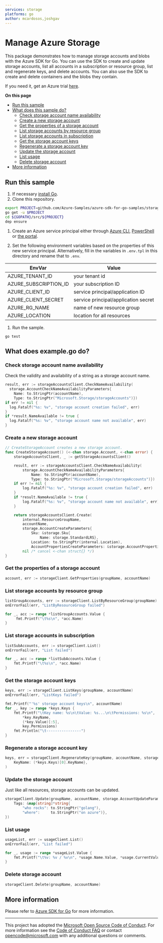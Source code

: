 ```yaml
---
services: storage
platforms: go
author: mcardosos,joshgav
---
```


# Manage Azure Storage

This package demonstrates how to manage storage accounts and blobs with the Azure SDK for Go. You can use the SDK to create and update storage accounts, list all accounts in a subscription or resource group, list and regenerate keys, and delete accounts. You can also use the SDK to create and delete containers and the blobs they contain.

If you need it, get an Azure trial [here](https://azure.microsoft.com/pricing/free-trial).

**On this page**

- [Run this sample](#run)
- [What does this sample do?](#sample)
    - [Check storage account name availability](#check)
    - [Create a new storage account](#createsa)
    - [Get the properties of a storage account](#get)
    - [List storage accounts by resource group](#listsarg)
    - [List storage accounts in subscription](#listsasyb)
    - [Get the storage account keys](#getkeys)
    - [Regenerate a storage account key](#regenkey)
    - [Update the storage account](#update)
    - [List usage](#listusage)
    - [Delete storage account](#delete)
- [More information](#info)

<a id="run"></a>

## Run this sample

1. If necessary [install Go](https://golang.org/dl/).
1. Clone this repository.

  ```bash
  export PROJECT=github.com/Azure-Samples/azure-sdk-for-go-samples/storage
  go get -u $PROJECT
  cd ${GOPATH}/src/${PROJECT}
  dep ensure
  ```
1. Create an Azure service principal either through
    [Azure CLI](https://azure.microsoft.com/documentation/articles/resource-group-authenticate-service-principal-cli/),
    [PowerShell](https://azure.microsoft.com/documentation/articles/resource-group-authenticate-service-principal/)
    or [the portal](https://azure.microsoft.com/documentation/articles/resource-group-create-service-principal-portal/).

1. Set the following environment variables based on the properties of this new service principal. Alternatively, fill in the variables in `.env.tpl` in this directory and rename that to `.env`.

  |EnvVar | Value|
  |-------|------|
  |AZURE_TENANT_ID|your tenant id|
  |AZURE_SUBSCRIPTION_ID|your subscription ID|
  |AZURE_CLIENT_ID|service principal/application ID|
  |AZURE_CLIENT_SECRET|service principal/application secret|
  |AZURE_RG_NAME|name of new resource group|
  |AZURE_LOCATION|location for all resources|

1. Run the sample.

```
go test
```

<a id="sample"></a>

## What does example.go do?

<a id="check"></a>

### Check storage account name availability

Check the validity and availability of a string as a storage account name.

```go
result, err := storageAccountsClient.CheckNameAvailability(
  storage.AccountCheckNameAvailabilityParameters{
    Name: to.StringPtr(accountName),
    Type: to.StringPtr("Microsoft.Storage/storageAccounts")})
if err != nil {
  log.Fatalf("%s: %v", "storage account creation failed", err)
}
if *result.NameAvailable != true {
  log.Fatalf("%s: %v", "storage account name not available", err)
}
```

<a id="createsa"></a>

### Create a new storage account

```go
// CreateStorageAccount creates a new storage account.
func CreateStorageAccount() (<-chan storage.Account, <-chan error) {
	storageAccountsClient, _ := getStorageAccountsClient()

	result, err := storageAccountsClient.CheckNameAvailability(
		storage.AccountCheckNameAvailabilityParameters{
			Name: to.StringPtr(accountName),
			Type: to.StringPtr("Microsoft.Storage/storageAccounts")})
	if err != nil {
		log.Fatalf("%s: %v", "storage account creation failed", err)
	}
	if *result.NameAvailable != true {
		log.Fatalf("%s: %v", "storage account name not available", err)
	}

	return storageAccountsClient.Create(
		internal.ResourceGroupName,
		accountName,
		storage.AccountCreateParameters{
			Sku: &storage.Sku{
				Name: storage.StandardLRS},
			Location: to.StringPtr(internal.Location),
			AccountPropertiesCreateParameters: &storage.AccountPropertiesCreateParameters{}},
		nil /* cancel <-chan struct{} */)
}
```

<a id="get"></a>

### Get the properties of a storage account

```go
account, err := storageClient.GetProperties(groupName, accountName)
```

<a id="listsarg"></a>

### List storage accounts by resource group

```go
listGroupAccounts, err := storageClient.ListByResourceGroup(groupName)
onErrorFail(err, "ListByResourceGroup failed")

for _, acc := range *listGroupAccounts.Value {
     fmt.Printf("\t%s\n", *acc.Name)
}
```

<a id="listsasub"></a>

### List storage accounts in subscription

```go
listSubAccounts, err := storageClient.List()
onErrorFail(err, "List failed")

for _, acc := range *listSubAccounts.Value {
    fmt.Printf("\t%s\n", *acc.Name)
}
```

<a id="getkeys"></a>

### Get the storage account keys

```go
keys, err := storageClient.ListKeys(groupName, accountName)
onErrorFail(err, "ListKeys failed")

fmt.Printf("'%s' storage account keys\n", accountName)
for _, key := range *keys.Keys {
    fmt.Printf("\tKey name: %s\n\tValue: %s...\n\tPermissions: %s\n",
        *key.KeyName,
        (*key.Value)[:5],
        key.Permissions)
    fmt.Println("\t----------------")
}
```

<a id="regenkey"></a>

### Regenerate a storage account key

```go
keys, err = storageClient.RegenerateKey(groupName, accountName, storage.AccountRegenerateKeyParameters{
    KeyName: (*keys.Keys)[0].KeyName},
)
```

<a id="update"></a>

### Update the storage account

Just like all resources, storage accounts can be updated.

```go
storageClient.Update(groupName, accountName, storage.AccountUpdateParameters{
    Tags: &map[string]*string{
        "who rocks": to.StringPtr("golang"),
        "where":     to.StringPtr("on azure")},
})
```

<a id="listusage"></a>

### List usage

```go
usageList, err := usageClient.List()
onErrorFail(err, "List failed")

for _, usage := range *usageList.Value {
    fmt.Printf("\t%v: %v / %v\n", *usage.Name.Value, *usage.CurrentValue, *usage.Limit)
}
```

<a id="delete"></a>

### Delete storage account

```go
storageClient.Delete(groupName, accountName)
```

<a id="info"></a>

## More information

Please refer to [Azure SDK for Go](https://github.com/Azure/azure-sdk-for-go) for more information.
***

This project has adopted the [Microsoft Open Source Code of Conduct](https://opensource.microsoft.com/codeofconduct/). For more information see the [Code of Conduct FAQ](https://opensource.microsoft.com/codeofconduct/faq/) or contact [opencode@microsoft.com](mailto:opencode@microsoft.com) with any additional questions or comments.